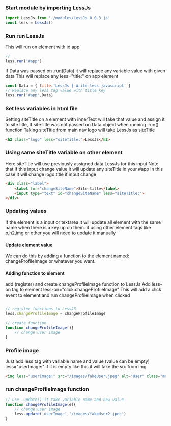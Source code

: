 ### Start module by importing LessJs
``` javascript
import LessJs from './modules/LessJs_0.0.3.js'
const less = LessJs()
```
### Run run LessJs
This will run on element with id app
``` javascript
// 
less.run('#app')
```
If Data was passed on .run(Data) it will replace any variable value with given data
This will replace any less="title:" on app element
``` javascript
const Data = { title:'LessJs | Write less javascript' }
// Replace any less tag value with title key
less.run('#app',Data)
```
### Set less variables in html file
Setting siteTitle on a element with innerText will take that value and assign it to siteTitle,
If siteTitle was not passed on Data object when running .run() function
Taking siteTitle from main nav logo will take LessJs as siteTitle
``` html
<h2 class="logo" less="siteTitle:">LessJs</h2>
```
### Using same siteTitle variable on other element
Here siteTitle will use previously assigned data LessJs for this input
Note that if this input change value it will update any siteTitle in your #app
In this case it will change logo title if input change
``` html
<div class="label">
    <label for="changeSiteName">Site title</label>
    <input type="text" id="changeSiteName" less="siteTitle:">
</div>
```
### Updating values
If the element is a input or textarea it will update all element with the same name
when there is a key up on them.
if using other element tags like p,h2,img or other you will need to update it manually
#### Update element value
We can do this by adding a function to the element named: changeProfileImage or whatever you want.
#### Adding function to element
add (register) and create changeProfileImage function to LessJs
Add less-on tag to element less-on="click:changeProfileImage"
This will add a click event to element and run changeProfileImage when clicked
``` html
```
``` javascript
// register functions to LessJS
less.changeProfileImage = changeProfileImage

// create function
function changeProfileImage(){
    // change user image
}
```
### Profile image
Just add less tag with variable name and value (value can be empty)
less="userImage:" if it is empty like this it will take the src from img
``` html
<img less="userImage:" src="/images/fakeUser.jpeg" alt="User" class="mainNavUserImage">
```

### run changeProfileImage function
``` javascript
// use .update() it take variable name and new value
function changeProfileImage(e){
    // change user image
    less.update('userImage','/images/fakeUser2.jpeg')
}
```
